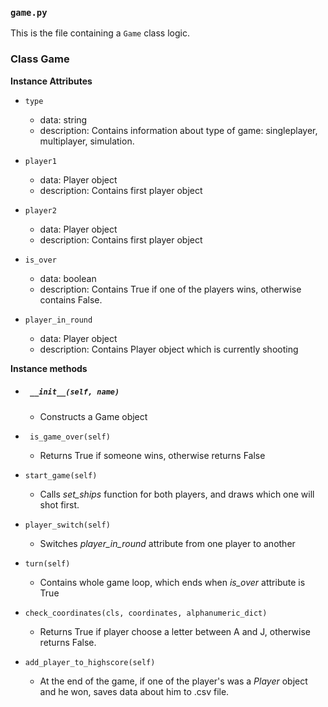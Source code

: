 ### `game.py`

This is the file containing a `Game` class logic.

### Class Game

__Instance Attributes__

* `type`
  - data: string
  - description: Contains information about type of game: singleplayer, multiplayer, simulation.

* `player1`
  - data: Player object
  - description: Contains first player object

* `player2`
  - data: Player object
  - description: Contains first player object

* `is_over`
  - data: boolean
  - description: Contains True if one of the players wins, otherwise contains False.
  
* `player_in_round`
  - data: Player object
  - description: Contains Player object which is currently shooting

__Instance methods__

* ##### ` __init__(self, name)`

    - Constructs a Game object

* ` is_game_over(self)`

    - Returns True if someone wins, otherwise returns False
    
 
* `start_game(self)`

    - Calls *set_ships* function for both players, and draws which one will shot first.
    
 
* `player_switch(self)`

    - Switches *player_in_round* attribute from one player to another
    
 
* `turn(self)`

    - Contains whole game loop, which ends when *is_over* attribute is True

* `check_coordinates(cls, coordinates, alphanumeric_dict)`

    - Returns True if player choose a letter between A and J, otherwise returns False.
    
 
* `add_player_to_highscore(self)`

    - At the end of the game, if one of the player's was a *Player* object and he won, saves data about him to .csv file.

